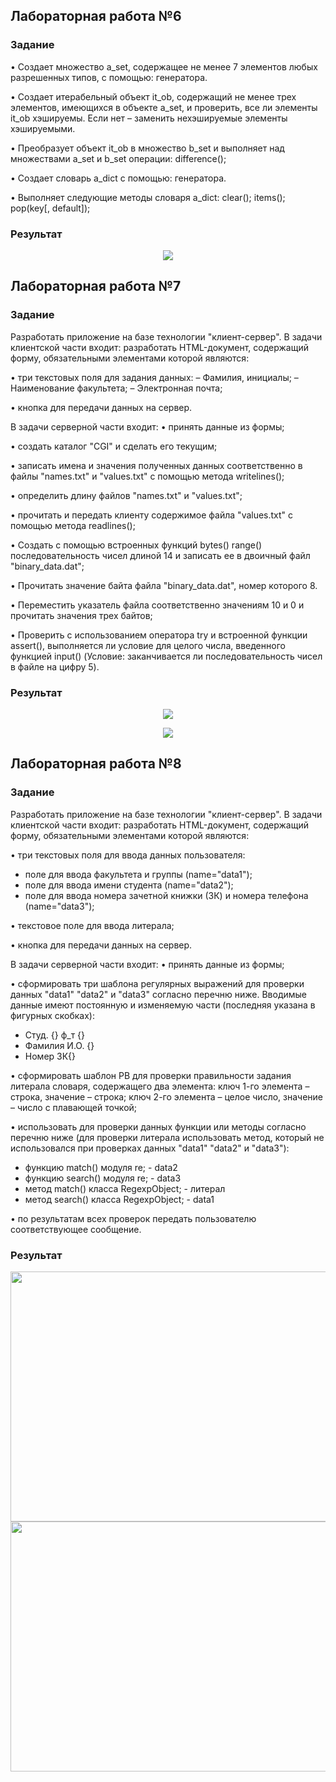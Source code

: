## Лабораторная работа №6
### Задание
•	Создает множество a_set, содержащее не менее 7 элементов любых разрешенных типов, с помощью: генератора. 

•	Создает итерабельный объект it_ob, содержащий не менее трех элементов, имеющихся в объекте a_set, и проверить, все ли элементы it_ob хэшируемы. Если нет – заменить нехэшируемые элементы хэшируемыми. 

•	Преобразует объект it_ob в множество b_set и выполняет над множествами a_set и b_set операции: difference(); 

•	Создает словарь a_dict с помощью: генератора. 

•	Выполняет следующие методы словаря a_dict: clear(); items();  pop(key[, default]);

### Результат
<p align="center"><img src="https://sun9-34.userapi.com/s/v1/if2/EDsACzgIDIjWCFoLRFHt4tyX4vaZ4GygFmweVp0m0wCv20Xu9YZw_vfw-GOhHJtArsPr4NQWsTkfmNeCf1bjJT7I.jpg?size=852x365&quality=96&type=album" /> </p>

## Лабораторная работа №7
### Задание
Разработать приложение на базе технологии "клиент-сервер". 
В задачи клиентской части входит: разработать HTML-документ, содержащий форму, обязательными элементами которой являются: 

•	три текстовых поля для задания данных: 
  – Фамилия, инициалы; 
  – Наименование факультета; 
  – Электронная почта; 
  
•	кнопка для передачи данных на сервер. 

В задачи серверной части входит: 
•	принять данные из формы; 

•	создать каталог "CGI" и сделать его текущим; 

•	записать имена и значения полученных данных соответственно в файлы "names.txt" и "values.txt" с помощью метода writelines();

•	определить длину файлов "names.txt" и "values.txt"; 

•	прочитать и передать клиенту содержимое файла "values.txt" с помощью метода readlines(); 

•	Создать с помощью встроенных функций bytes() range() последовательность чисел длиной 14 и записать ее в двоичный файл "binary_data.dat";  

•	Прочитать значение байта файла "binary_data.dat", номер которого 8.

•	Переместить указатель файла соответственно значениям 10 и 0 и прочитать значения трех байтов; 

•	Проверить с использованием оператора try и встроенной функции assert(), выполняется ли условие для целого числа, введенного функцией input() (Условие: заканчивается ли последовательность чисел в файле на цифру 5).

### Результат
<p align="center"><img src="https://sun9-63.userapi.com/s/v1/if2/_7r5MkcnUE2z3RMaFbYIfBYrN-Y556oCbgNjfKQ86YtVexISiOpjUR5QvVoG5SB3Xw3-jiNBVVKKhz568NmDNuZs.jpg?size=594x401&quality=96&type=album" /> </p>
<p align="center"><img src="https://sun9-9.userapi.com/s/v1/if2/5sCmXE3unZkQxyPbvPS2ae0A0CWgKVZ_UMQv25bQiJWeGB2o67nWine3ofCqPkLiAUtswDr3DNVlpdbC9Cv_ogh1.jpg?size=736x484&quality=96&type=album" /> </p>

## Лабораторная работа №8
### Задание
Разработать приложение на базе технологии "клиент-сервер". 
В задачи клиентской части входит: разработать HTML-документ, содержащий форму, обязательными элементами которой являются: 

•	три текстовых поля для ввода данных пользователя: 
  - поле для ввода факультета и группы (name="data1"); 
  - поле для ввода имени студента (name="data2"); 
  -	поле для ввода номера зачетной книжки (ЗК) и номера телефона (name="data3"); 
 
•	текстовое поле для ввода литерала; 

•	кнопка для передачи данных на сервер. 

В задачи серверной части входит: 
•	принять данные из формы; 

•	сформировать три шаблона регулярных выражений для проверки данных "data1" "data2" и "data3" согласно перечню ниже. Вводимые данные имеют постоянную и изменяемую части (последняя указана в фигурных скобках): 
  - Студ. {} ф_т {} 
  - Фамилия И.О. {}
  - Номер ЗК{}
  
•	сформировать шаблон РВ для проверки правильности задания литерала словаря, содержащего два элемента:
  ключ 1-го элемента – строка, значение – строка;
  ключ 2-го элемента – целое число, значение – число с плавающей точкой; 
  
•	использовать для проверки данных функции или методы согласно перечню ниже (для проверки литерала использовать метод, который не использовался при проверках данных "data1" "data2" и "data3"): 
  - функцию match() модуля re; - data2
  - функцию search() модуля re; - data3
  - метод match() класса RegexpObject; - литерал
  - метод search() класса RegexpObject; - data1
  
•	по результатам всех проверок передать пользователю соответствующее сообщение. 

### Результат
<p align="center">
    <img src="https://sun9-3.userapi.com/s/v1/if2/8lfApc92v9gnpRYDT39GZhdgNTZKOxwdA3S2ArW0QChBRzXW_lkwlW_sVxyjBXGO-bMIIWzpwlAX9J1cG0exALF8.jpg?size=962x625&quality=96&type=album" width="650" height="400"/>
    <img src="https://sun9-50.userapi.com/s/v1/if2/JsxE6_Z_E3eu7WS4bLOHjVSBnfjbxzrMFjzLK2lGionOfhpqepcb2lcDD2JVqK5pJJ8idQ2qivxMLQkrNjNHOi-4.jpg?size=916x576&quality=96&type=album" width="650" height="400" />
</p>

